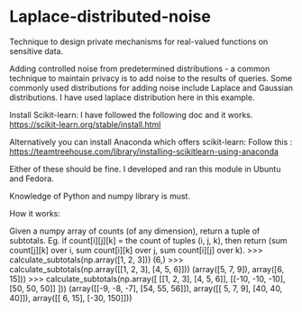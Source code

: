 # Laplace-distributed-noise
Technique to design private mechanisms for real-valued functions on sensitive data.

Adding controlled noise from predetermined distributions - a common technique to maintain privacy is to add noise to the results of queries. Some commonly used distributions for adding noise include Laplace and Gaussian distributions.
I have used laplace distribution here in this example.

Install Scikit-learn:
I have followed the following doc and it works.
https://scikit-learn.org/stable/install.html

Alternatively you can install Anaconda which offers scikit-learn:
Follow this :  https://teamtreehouse.com/library/installing-scikitlearn-using-anaconda

Either of these should be fine.
I developed and ran this module in Ubuntu and Fedora.

Knowledge of Python and numpy library is must.

How it works:

   Given a numpy array of counts (of any dimension), return a tuple of subtotals.
    Eg. if count[i][j][k] = the count of tuples (i, j, k), then return
    (sum count[j][k] over i, sum count[i][k] over j, sum count[i][j] over k).
    >>> calculate_subtotals(np.array([1, 2, 3]))
    (6,)
    >>> calculate_subtotals(np.array([[1, 2, 3], [4, 5, 6]]))
    (array([5, 7, 9]), array([6, 15]))
    >>> calculate_subtotals(np.array([
          [[1, 2, 3],
           [4, 5, 6]],
          [[-10, -10, -10],
           [50, 50, 50]]
        ]))
    (array([[-9, -8, -7], [54, 55, 56]]),
     array([[ 5,  7,  9], [40, 40, 40]]),
     array([[  6,  15], [-30, 150]]))
